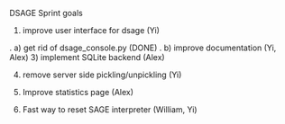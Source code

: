 DSAGE Sprint goals

1) improve user interface for dsage (Yi)

 . a) get rid of dsage_console.py (DONE)
 . b) improve documentation (Yi, Alex)
3) implement SQLite backend (Alex)

4) remove server side pickling/unpickling (Yi)

5) Improve statistics page (Alex)

6) Fast way to reset SAGE interpreter (William, Yi)
